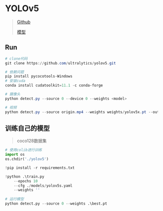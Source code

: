 <!-- 
title: 52-YOLOv5
sort: 
--> 

# YOLOv5

> [Github](https://github.com/ultralytics/yolov5)
>
> [模型](https://github.com/ultralytics/yolov5/releases)

## Run

```powershell
# clone代码
git clone https://github.com/ultralytics/yolov5.git

# 依赖问题
pip install pycocotools-Windows
# 安装cuda
conda install cudatoolkit=11.1 -c conda-forge

# 摄像头
python detect.py --source 0 --device 0 --weights <model>

# 视频
python detect.py --source origin.mp4 --weights weights/yolov5x.pt --output.mp4
```

## 训练自己的模型

> coco128数据集

```python
# 使用colib进行训练
import os
os.chdir('./yolov5')

!pip install -r requirements.txt

!python .\train.py
	--epochs 10
	--cfg ./models/yolov5s.yaml
	--weights ''
    
# 运行模型
python detect.py --source 0 --weights .\best.pt
```

